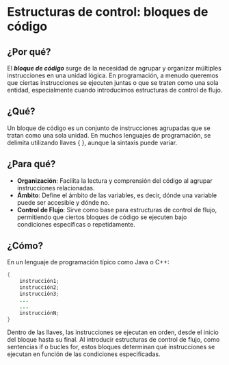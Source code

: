 # Estructuras de control: bloques de código

## ¿Por qué?

El ***bloque de código*** surge de la necesidad de agrupar y organizar múltiples instrucciones en una unidad lógica. En programación, a menudo queremos que ciertas instrucciones se ejecuten juntas o que se traten como una sola entidad, especialmente cuando introducimos estructuras de control de flujo.

## ¿Qué?

Un bloque de código es un conjunto de instrucciones agrupadas que se tratan como una sola unidad. En muchos lenguajes de programación, se delimita utilizando llaves { }, aunque la sintaxis puede variar.

## ¿Para qué?

- **Organización**: Facilita la lectura y comprensión del código al agrupar instrucciones relacionadas.
- **Ámbito**: Define el ámbito de las variables, es decir, dónde una variable puede ser accesible y dónde no.
- **Control de Flujo**: Sirve como base para estructuras de control de flujo, permitiendo que ciertos bloques de código se ejecuten bajo condiciones específicas o repetidamente.

## ¿Cómo?

En un lenguaje de programación típico como Java o C++:

```java
{
    instrucción1;
    instrucción2;
    instrucción3;
    ...
    ...
    instrucciónN;
}
```

Dentro de las llaves, las instrucciones se ejecutan en orden, desde el inicio del bloque hasta su final. Al introducir estructuras de control de flujo, como sentencias if o bucles for, estos bloques determinan qué instrucciones se ejecutan en función de las condiciones especificadas.
